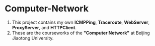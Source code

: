 # Computer-Network
1. This project contains my own **ICMPPing**, **Traceroute**, **WebServer**, **ProxyServer**, and **HTTPClient**.
2. These are the courseworks of the **"Computer Network"** at Beijing Jiaotong University.
